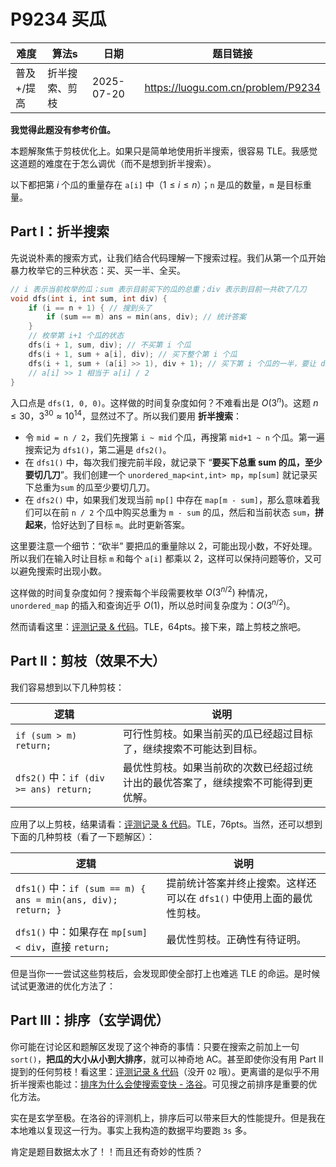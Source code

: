 # P9234 买瓜

| 难度     | 算法s     | 日期         | 题目链接                               |
| ------ | ------- | ---------- | ---------------------------------- |
| 普及+/提高 | 折半搜索、剪枝 | 2025-07-20 | https://luogu.com.cn/problem/P9234 |

**我觉得此题没有参考价值。**

本题解聚焦于剪枝优化上。如果只是简单地使用折半搜索，很容易 $\text{TLE}$。我感觉这道题的难度在于怎么调优（而不是想到折半搜索）。

以下都把第 $i$ 个瓜的重量存在 `a[i]` 中（$1\le i\le n$）；`n` 是瓜的数量，`m` 是目标重量。

## Part I：折半搜索

先说说朴素的搜索方式，让我们结合代码理解一下搜索过程。我们从第一个瓜开始暴力枚举它的三种状态：买、买一半、全买。

```cpp
// i 表示当前枚举的瓜；sum 表示目前买下的瓜的总重；div 表示到目前一共砍了几刀
void dfs(int i, int sum, int div) {
    if (i == n + 1) { // 搜到头了
        if (sum == m) ans = min(ans, div); // 统计答案
    }
    // 枚举第 i+1 个瓜的状态
    dfs(i + 1, sum, div); // 不买第 i 个瓜
    dfs(i + 1, sum + a[i], div); // 买下整个第 i 个瓜
    dfs(i + 1, sum + (a[i] >> 1), div + 1); // 买下第 i 个瓜的一半，要让 div +1
    // a[i] >> 1 相当于 a[i] / 2
}
```

入口点是 `dfs(1, 0, 0)`。这样做的时间复杂度如何？不难看出是 $O(3^n)$。这题 $n\le30$，$3^{30}\approx10^{14}$，显然过不了。所以我们要用 **折半搜索**：

- 令 `mid = n / 2`，我们先搜第 `i ~ mid` 个瓜，再搜第 `mid+1 ~ n` 个瓜。第一遍搜索记为 `dfs1()`，第二遍是 `dfs2()`。
- 在 `dfs1()` 中，每次我们搜完前半段，就记录下 “**要买下总重 sum 的瓜，至少要切几刀**”。我们创建一个 `unordered_map<int,int> mp`，`mp[sum]` 就记录买下总重为`sum` 的瓜至少要切几刀。
- 在 `dfs2()` 中，如果我们发现当前 `mp[]` 中存在 `map[m - sum]`，那么意味着我们可以在前 `n / 2` 个瓜中购买总重为 `m - sum` 的瓜，然后和当前状态 `sum`，**拼起来**，恰好达到了目标 `m`。此时更新答案。

这里要注意一个细节：“砍半” 要把瓜的重量除以 2，可能出现小数，不好处理。所以我们在输入时让目标 `m` 和每个 `a[i]` 都乘以 2，这样可以保持问题等价，又可以避免搜索时出现小数。

这样做的时间复杂度如何？搜索每个半段需要枚举 $O(3^{n/2})$ 种情况，`unordered_map` 的插入和查询近乎 $O(1)$，所以总时间复杂度为：$O(3^{n/2})$。

然而请看这里：[评测记录 & 代码](https://www.luogu.com.cn/record/225746342)。$\text{TLE}$，$64\text{pts}$。接下来，踏上剪枝之旅吧。

## Part II：剪枝（效果不大）

我们容易想到以下几种剪枝：

| 逻辑                                   | 说明                                        |
| ------------------------------------ | ----------------------------------------- |
| `if (sum > m) return;`               | 可行性剪枝。如果当前买的瓜已经超过目标了，继续搜索不可能达到目标。         |
| `dfs2()` 中：`if (div >= ans) return;` | 最优性剪枝。如果当前砍的次数已经超过统计出的最优答案了，继续搜索不可能得到更优解。 |

应用了以上剪枝，结果请看：[评测记录 & 代码](https://www.luogu.com.cn/record/225747869)。$\text{TLE}$，$76\text{pts}$。当然，还可以想到下面的几种剪枝（看了一下题解区）：

| 逻辑                                                          | 说明                                       |
| ----------------------------------------------------------- | ---------------------------------------- |
| `dfs1()` 中：`if (sum == m) { ans = min(ans, div); return; }` | 提前统计答案并终止搜索。这样还可以在 `dfs1()` 中使用上面的最优性剪枝。 |
| `dfs1()` 中：如果存在 `mp[sum] < div`，直接 `return;`                | 最优性剪枝。正确性有待证明。                           |

但是当你一一尝试这些剪枝后，会发现即使全部打上也难逃 $\text{TLE}$ 的命运。是时候试试更激进的优化方法了：

## Part III：排序（玄学调优）

你可能在讨论区和题解区发现了这个神奇的事情：只要在搜索之前加上一句 `sort()`，**把瓜的大小从小到大排序**，就可以神奇地 $\text{AC}$。甚至即使你没有用 Part II 提到的任何剪枝！看这里：[评测记录 & 代码](https://www.luogu.com.cn/record/225750543)（没开 `O2` 哦）。更离谱的是似乎不用折半搜索也能过：[排序为什么会使搜索变快 - 洛谷](https://www.luogu.com.cn/discuss/602217)。可见搜之前排序是重要的优化方法。

实在是玄学至极。在洛谷的评测机上，排序后可以带来巨大的性能提升。但是我在本地难以复现这一行为。事实上我构造的数据平均要跑 `3s` 多。

肯定是题目数据太水了！！而且还有奇妙的性质？
